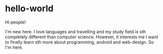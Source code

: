 # hello-world

Hi people!

I'm new here. I love languages and travelling and my study field is sth completely different than computer science. However, it interests me I want to finally learn sth more about programming, android and web-design. So I'm here.
